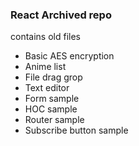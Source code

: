 ### React Archived repo 
contains old files
- Basic AES encryption
- Anime list
- File drag grop
- Text editor
- Form sample
- HOC sample
- Router sample
- Subscribe button sample
